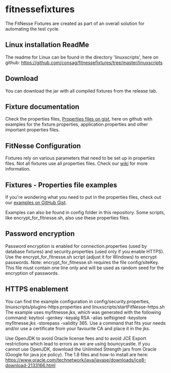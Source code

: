 # fitnessefixtures
The FitNesse Fixtures are created as part of an overall solution for automating the test cycle.

## Linux installation ReadMe
The readme for Linux can be found in the directory 'linuxscripts', here on github: https://github.com/consag/fitnessefixtures/tree/master/linuxscripts


## Download
You can download the jar with all compiled fixtures from the release tab.

## Fixture documentation
Check the properties files, [Properties files on gist](https://gist.github.com/jacbeekers), here on github with examples for the fixture.properties, application.properties and other important properties files.

## FitNesse Configuration
Fixtures rely on various parameters that need to be set up in properties files. Not all fixtures use all properties files.
Check our [wiki](https://github.com/consag/fitnessefixtures/wiki/Fixture-configuration) for more information.

## Fixtures - Properties file examples
If you're wondering what you need to put in the properties files, check out our [examples on GitHub Gist](https://gist.github.com/search?utf8=%E2%9C%93&q=user%3Ajacbeekers+properties&ref=searchresults).

Examples can also be found in config folder in this repository.
Some scripts, like encrypt_for_fitnesse.sh, also use these properties files.

## Password encryption
Password encryption is enabled for connection.properties (used by database fixtures) and security.properties (used only if you enable HTTPS). 
Use the encrypt_for_fitnesse.sh script (adjust it for Windows) to encrypt passwords.
Note: encrypt_for_fitnesse.sh requires the file config/siteKey. This file must contain one line only and will be used as random seed for the encryption of passwords.

## HTTPS enablement
You can find the example configuration in config/security.properties, linuxscripts/plugins-https.properties and linuxscripts/startFitNesse-https.sh
The example uses myfitnesse.jks, which was generated with the following command:
keytool -genkey -keyalg RSA -alias selfsigned -keystore myfitnesse.jks -storepass <somethingYouNeedToKeepSecret> -validity 365.
Use a command that fits your needs and/or use a certificate from your favourite CA and place it in the jks.
  
Use OpenJDK to avoid Oracle license fees and to avoid JCE Export restrictions which lead to errors as we are using bouncycastle. If you cannot use OpenJDK, download the Unlimited Strength jars from Oracle (Google for java jce policy). The 1.8 files and how-to install are here: https://www.oracle.com/technetwork/java/javase/downloads/jce8-download-2133166.html
